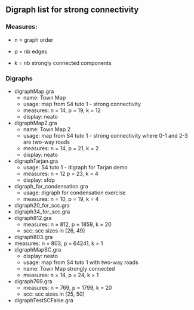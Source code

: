## Digraph list for strong connectivity

### Measures:

- n = graph order

- p = nb edges

- k = nb strongly connected components



### Digraphs

- digraphMap.gra
   - name: Town Map
   - usage: map from S4 tuto 1 - strong connectivity
   - measures: n = 14, p = 19, k = 12
   - display: neato
- digraphMap2.gra
   - name: Town Map 2
   - usage: map from S4 tuto 1 - strong connectivity where 0-1 and 2-3 are two-way roads
   - measures: n = 14, p = 21, k = 2
   - display: neato
- digraphTarjan.gra
   - usage: S4 tuto 1 - digraph for Tarjan demo
   - measures: n = 12 p = 23, k = 4
   - display: sfdp
- digraph_for_condensation.gra
   - usage: digraph for condensation exercise
   - measures: n = 10, p = 19, k = 4
- digraph20_for_scc.gra
- digraph34_for_scc.gra
- digraph812.gra
   - measures: n = 812, p = 1859, k = 20
   - scc: scc sizes in [26, 49]
- digraph803.gra
- measures: n = 803, p = 64241, k = 1
- digraphMapSC.gra
   - display: neato
   - usage: map from S4 tuto 1 with two-way roads
   - name: Town Map strongly connected
   - measures: n = 14, p = 24, k = 1
- digraph769.gra
   - measures: n = 769, p = 1799, k = 20
   - scc: scc sizes in [25, 50]
- digraphTestSCFalse.gra

